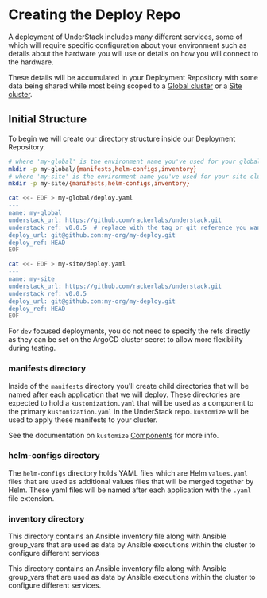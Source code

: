 # Creating the Deploy Repo

A deployment of UnderStack includes many different services, some of
which will require specific configuration about your environment such
as details about the hardware you will use or details on how you will
connect to the hardware.

These details will be accumulated in your Deployment Repository with
some data being shared while most being scoped to a
[Global cluster](./welcome.md#system-division) or
a [Site cluster](./welcome.md#system-division).

## Initial Structure

To begin we will create our directory structure inside our Deployment Repository.

```bash title="From the Deployment Repo"
# where 'my-global' is the environment name you've used for your global cluster
mkdir -p my-global/{manifests,helm-configs,inventory}
# where 'my-site' is the environment name you've used for your site cluster
mkdir -p my-site/{manifests,helm-configs,inventory}

cat <<- EOF > my-global/deploy.yaml
---
name: my-global
understack_url: https://github.com/rackerlabs/understack.git
understack_ref: v0.0.5  # replace with the tag or git reference you want to use
deploy_url: git@github.com:my-org/my-deploy.git
deploy_ref: HEAD
EOF

cat <<- EOF > my-site/deploy.yaml
---
name: my-site
understack_url: https://github.com/rackerlabs/understack.git
understack_ref: v0.0.5
deploy_url: git@github.com:my-org/my-deploy.git
deploy_ref: HEAD
EOF
```

For `dev` focused deployments, you do not need to specify the refs directly
as they can be set on the ArgoCD cluster secret to allow more flexibility
during testing.

### manifests directory

Inside of the `manifests` directory you'll create child directories that will
be named after each application that we will deploy. These directories are
expected to hold a `kustomization.yaml`  that will be used as a component
to the primary `kustomization.yaml` in the UnderStack repo.  `kustomize`
will be used to apply these manifests to your cluster.

See the documentation on `kustomize` [Components][components] for more info.

### helm-configs directory

The `helm-configs` directory holds YAML files which are Helm `values.yaml`
files that are used as additional values files that will be merged together
by Helm. These yaml files will be named after each application with the `.yaml`
file extension.

### inventory directory

This directory contains an Ansible inventory file along with Ansible
group_vars that are used as data by Ansible executions within the cluster
to configure different services

This directory contains an Ansible inventory file along with Ansible
group_vars that are used as data by Ansible executions within the cluster
to configure different services.

[components]: <https://kubectl.docs.kubernetes.io/guides/config_management/components/>
